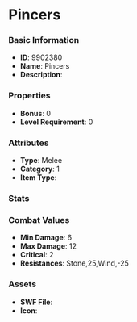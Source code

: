 # Pincers



### Basic Information

- **ID**: 9902380
- **Name**: Pincers
- **Description**: 

### Properties

- **Bonus**: 0
- **Level Requirement**: 0

### Attributes

- **Type**: Melee
- **Category**: 1
- **Item Type**: 

### Stats


### Combat Values

- **Min Damage**: 6
- **Max Damage**: 12
- **Critical**: 2
- **Resistances**: Stone,25,Wind,-25

### Assets

- **SWF File**: 
- **Icon**: 

